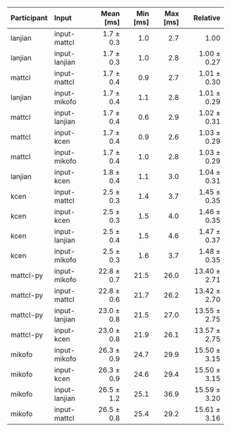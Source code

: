 | Participant | Input | Mean [ms] | Min [ms] | Max [ms] | Relative |
|:---|:---|---:|---:|---:|---:|
| lanjian | input-mattcl | 1.7 ± 0.3 | 1.0 | 2.7 | 1.00 |
| lanjian | input-lanjian | 1.7 ± 0.3 | 1.0 | 2.8 | 1.00 ± 0.27 |
| mattcl | input-mattcl | 1.7 ± 0.4 | 0.9 | 2.7 | 1.01 ± 0.30 |
| lanjian | input-mikofo | 1.7 ± 0.4 | 1.1 | 2.8 | 1.01 ± 0.29 |
| mattcl | input-lanjian | 1.7 ± 0.4 | 0.6 | 2.9 | 1.02 ± 0.31 |
| mattcl | input-kcen | 1.7 ± 0.4 | 0.9 | 2.6 | 1.03 ± 0.29 |
| mattcl | input-mikofo | 1.7 ± 0.4 | 1.0 | 2.8 | 1.03 ± 0.29 |
| lanjian | input-kcen | 1.8 ± 0.4 | 1.1 | 3.0 | 1.04 ± 0.31 |
| kcen | input-mattcl | 2.5 ± 0.3 | 1.4 | 3.7 | 1.45 ± 0.35 |
| kcen | input-kcen | 2.5 ± 0.3 | 1.5 | 4.0 | 1.46 ± 0.35 |
| kcen | input-lanjian | 2.5 ± 0.4 | 1.5 | 4.6 | 1.47 ± 0.37 |
| kcen | input-mikofo | 2.5 ± 0.3 | 1.6 | 3.7 | 1.48 ± 0.35 |
| mattcl-py | input-mikofo | 22.8 ± 0.7 | 21.5 | 26.0 | 13.40 ± 2.71 |
| mattcl-py | input-mattcl | 22.8 ± 0.6 | 21.7 | 26.2 | 13.42 ± 2.70 |
| mattcl-py | input-lanjian | 23.0 ± 0.8 | 21.5 | 27.0 | 13.55 ± 2.75 |
| mattcl-py | input-kcen | 23.0 ± 0.8 | 21.9 | 26.1 | 13.57 ± 2.75 |
| mikofo | input-mikofo | 26.3 ± 0.9 | 24.7 | 29.9 | 15.50 ± 3.15 |
| mikofo | input-kcen | 26.3 ± 0.9 | 24.6 | 29.4 | 15.50 ± 3.15 |
| mikofo | input-lanjian | 26.5 ± 1.2 | 25.1 | 36.9 | 15.59 ± 3.20 |
| mikofo | input-mattcl | 26.5 ± 0.8 | 25.4 | 29.2 | 15.61 ± 3.16 |
